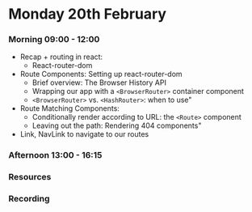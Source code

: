 # Monday 20th February

### Morning 09:00 - 12:00
- Recap + routing in react:
	- React-router-dom
- Route Components: Setting up react-router-dom
	- Brief overview: The Browser History API 
	- Wrapping our app with a `<BrowserRouter>` container component
	- `<BrowserRouter>` vs. `<HashRouter>`: when to use"
- Route Matching Components:
	- Conditionally render according to URL: the `<Route>` component
	- Leaving out the path: Rendering 404 components"
- Link, NavLink to navigate to our routes

### Afternoon 13:00 - 16:15



### Resources



### Recording

